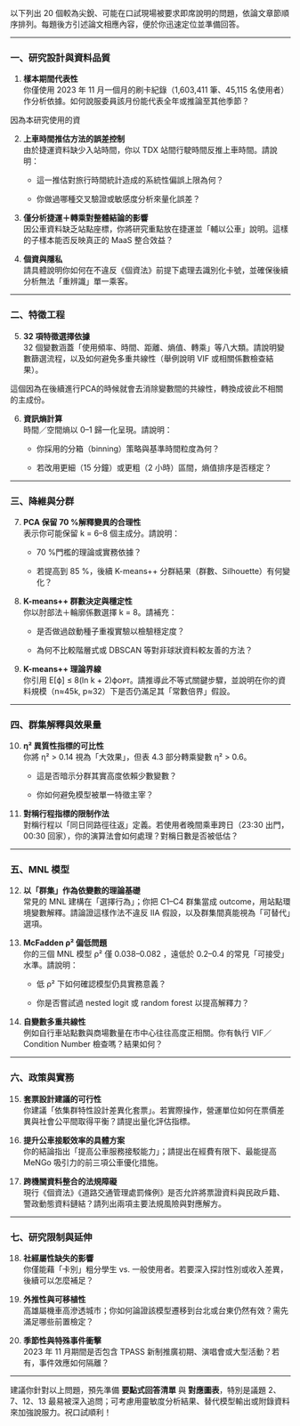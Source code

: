 以下列出 20 個較為尖銳、可能在口試現場被要求即席說明的問題，依論文章節順序排列。每題後方引述論文相應內容，便於你迅速定位並準備回答。

---

### 一、研究設計與資料品質

1. **樣本期間代表性**  
    你僅使用 2023 年 11 月一個月的刷卡紀錄（1,603,411 筆、45,115 名使用者）作分析依據。如何說服委員該月份能代表全年或推論至其他季節？

因為本研究使用的資
    
2. **上車時間推估方法的誤差控制**  
    由於捷運資料缺少入站時間，你以 TDX 站間行駛時間反推上車時間。請說明：
    
    - 這一推估對旅行時間統計造成的系統性偏誤上限為何？
        
    - 你做過哪種交叉驗證或敏感度分析來量化誤差？
        
3. **僅分析捷運＋轉乘對整體結論的影響**  
    因公車資料缺乏站點座標，你將研究重點放在捷運並「輔以公車」說明。這樣的子樣本能否反映真正的 MaaS 整合效益？
    
4. **個資與隱私**  
    請具體說明你如何在不違反《個資法》前提下處理去識別化卡號，並確保後續分析無法「重辨識」單一乘客。
    

---

### 二、特徵工程

5. **32 項特徵選擇依據**  
    32 個變數涵蓋「使用頻率、時間、距離、熵值、轉乘」等八大類。請說明變數篩選流程，以及如何避免多重共線性（舉例說明 VIF 或相關係數檢查結果）。

這個因為在後續進行PCA的時候就會去消除變數間的共線性，轉換成彼此不相關的主成份。
    
6. **資訊熵計算**  
    時間／空間熵以 0–1 歸一化呈現。請說明：
    
    - 你採用的分箱（binning）策略與基準時間粒度為何？

    - 若改用更細（15 分鐘）或更粗（2 小時）區間，熵值排序是否穩定？
        

---

### 三、降維與分群

7. **PCA 保留 70 %解釋變異的合理性**  
    表示你可能保留 k = 6–8 個主成分。請說明：
    
    - 70 %門檻的理論或實務依據？
        
    - 若提高到 85 %，後續 K-means++ 分群結果（群數、Silhouette）有何變化？
        
8. **K-means++ 群數決定與穩定性**  
    你以肘部法＋輪廓係數選擇 k = 8。請補充：
    
    - 是否做過啟動種子重複實驗以檢驗穩定度？
        
    - 為何不比較階層式或 DBSCAN 等對非球狀資料較友善的方法？
        
9. **K-means++ 理論界線**  
    你引用 E[ϕ] ≤ 8(ln k + 2)ϕᴏᴘᴛ。請推導此不等式關鍵步驟，並說明在你的資料規模（n≈45k, p≈32）下是否仍滿足其「常數倍界」假設。
    

---

### 四、群集解釋與效果量

10. **η² 異質性指標的可比性**  
    你將 η² > 0.14 視為「大效果」，但表 4.3 部分轉乘變數 η² > 0.6。
    
    - 這是否暗示分群其實高度依賴少數變數？
        
    - 你如何避免模型被單一特徵主宰？
        
11. **對稱行程指標的限制作法**  
    對稱行程以「同日同路徑往返」定義。若使用者晚間乘車跨日（23:30 出門，00:30 回家），你的演算法會如何處理？對稱日數是否被低估？
    

---

### 五、MNL 模型

12. **以「群集」作為依變數的理論基礎**  
    常見的 MNL 建構在「選擇行為」；你把 C1–C4 群集當成 outcome，用站點環境變數解釋。請論證這樣作法不違反 IIA 假設，以及群集間真能視為「可替代」選項。
    
13. **McFadden ρ² 偏低問題**  
    你的三個 MNL 模型 ρ² 僅 0.038–0.082 ，遠低於 0.2–0.4 的常見「可接受」水準。請說明：
    
    - 低 ρ² 下如何確認模型仍具實務意義？
        
    - 你是否嘗試過 nested logit 或 random forest 以提高解釋力？
        
14. **自變數多重共線性**  
    例如自行車站點數與商場數量在市中心往往高度正相關。你有執行 VIF／Condition Number 檢查嗎？結果如何？
    

---

### 六、政策與實務

15. **套票設計建議的可行性**  
    你建議「依集群特性設計差異化套票」。若實際操作，營運單位如何在票價差異與社會公平間取得平衡？請提出量化評估指標。
    
16. **提升公車接駁效率的具體方案**  
    你的結論指出「提高公車服務接駁能力」；請提出在經費有限下、最能提高 MeNGo 吸引力的前三項公車優化措施。
    
17. **跨機關資料整合的法規障礙**  
    現行《個資法》《道路交通管理處罰條例》是否允許將票證資料與民政戶籍、警政動態資料鏈結？請列出兩項主要法規風險與對應解方。
    

---

### 七、研究限制與延伸

18. **社經屬性缺失的影響**  
    你僅能藉「卡別」粗分學生 vs. 一般使用者。若要深入探討性別或收入差異，後續可以怎麼補足？
    
19. **外推性與可移植性**  
    高雄屬機車高滲透城市；你如何論證該模型遷移到台北或台東仍然有效？需先滿足哪些前置檢定？
    
20. **季節性與特殊事件衝擊**  
    2023 年 11 月期間是否包含 TPASS 新制推廣初期、演唱會或大型活動？若有，事件效應如何隔離？
    

---

建議你針對以上問題，預先準備 **要點式回答清單** 與 **對應圖表**，特別是議題 2、7、12、13 最易被深入追問；可考慮用靈敏度分析結果、替代模型輸出或附錄資料來加強說服力。祝口試順利！